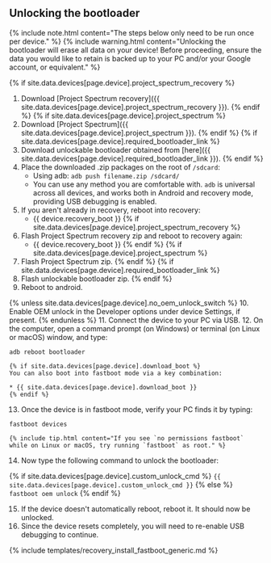 ## Unlocking the bootloader

{% include note.html content="The steps below only need to be run once per device." %}
{% include warning.html content="Unlocking the bootloader will erase all data on your device!
Before proceeding, ensure the data you would like to retain is backed up to your PC and/or your Google account, or equivalent." %}

{% if site.data.devices[page.device].project_spectrum_recovery %}
1. Download [Project Spectrum recovery]({{ site.data.devices[page.device].project_spectrum_recovery }}).
{% endif %}
{% if site.data.devices[page.device].project_spectrum %}
2. Download [Project Spectrum]({{ site.data.devices[page.device].project_spectrum }}).
{% endif %}
{% if site.data.devices[page.device].required_bootloader_link %}
3. Download unlockable bootloader obtained from [here]({{ site.data.devices[page.device].required_bootloader_link }}).
{% endif %}
4. Place the downloaded .zip packages on the root of `/sdcard`:
    * Using adb: `adb push filename.zip /sdcard/`
    * You can use any method you are comfortable with. `adb` is universal across all devices, and works both in Android and recovery mode, providing
        USB debugging is enabled.
5. If you aren't already in recovery, reboot into recovery:
    * {{ device.recovery_boot }}
{% if site.data.devices[page.device].project_spectrum_recovery %}
6. Flash Project Spectrum recovery zip and reboot to recovery again:
    * {{ device.recovery_boot }}
{% endif %}
{% if site.data.devices[page.device].project_spectrum %}
7. Flash Project Spectrum zip.
{% endif %}
{% if site.data.devices[page.device].required_bootloader_link %}
8. Flash unlockable bootloader zip.
{% endif %}
9. Reboot to android.

{% unless site.data.devices[page.device].no_oem_unlock_switch %}
10. Enable OEM unlock in the Developer options under device Settings, if present.
{% endunless %}
11. Connect the device to your PC via USB.
12. On the computer, open a command prompt (on Windows) or terminal (on Linux or macOS) window, and type:
```
adb reboot bootloader
```
    {% if site.data.devices[page.device].download_boot %}
    You can also boot into fastboot mode via a key combination:

    * {{ site.data.devices[page.device].download_boot }}
    {% endif %}
13. Once the device is in fastboot mode, verify your PC finds it by typing:
```
fastboot devices
```
    {% include tip.html content="If you see `no permissions fastboot` while on Linux or macOS, try running `fastboot` as root." %}
14. Now type the following command to unlock the bootloader:

{% if site.data.devices[page.device].custom_unlock_cmd %}
    ```
{{ site.data.devices[page.device].custom_unlock_cmd }}
    ```
{% else %}
    ```
fastboot oem unlock
    ```
{% endif %}

15. If the device doesn't automatically reboot, reboot it. It should now be unlocked.
16. Since the device resets completely, you will need to re-enable USB debugging to continue.

{% include templates/recovery_install_fastboot_generic.md %}
